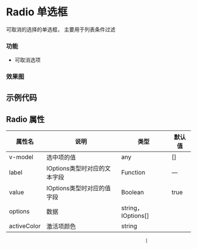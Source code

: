 # Radio 单选框

可取消的选择的单选框， 主要用于列表条件过滤

### 功能

- 可取消选项
  

### 效果图

<demo src="./basic.vue"></demo>

## 示例代码

## Radio 属性


| 属性名      | 说明                         | 类型               | 默认值 |
| ----------- | ---------------------------- | ------------------ | ------ |
| v-model     | 选中项的值                   | any                | []     |
| label       | IOptions类型时对应的文本字段 | Function           | —      |
| value       | IOptions类型时对应的值字段   | Boolean            | true   |
| options     | 数据                         | string，IOptions[] |        | — |
| activeColor | 激活项颜色                   | string             |        | — |



                                                         |
